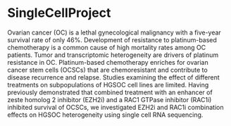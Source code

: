 # SingleCellProject
Ovarian cancer (OC) is a lethal gynecological malignancy with a five-year survival rate of
only 46%. Development of resistance to platinum-based chemotherapy is a common cause 
of high mortality rates among OC patients. Tumor and transcriptomic heterogeneity are drivers
of platinum resistance in OC. Platinum-based chemotherapy enriches for ovarian cancer
stem cells (OCSCs) that are chemoresistant and contribute to disease recurrence and 
relapse. Studies examining the effect of different treatments on subpopulations of HGSOC
cell lines are limited. Having previously demonstrated that combined treatment with an
enhancer of zeste homolog 2 inhibitor (EZH2i) and a RAC1 GTPase inhibitor (RAC1i) inhibited
survival of OCSCs, we investigated EZH2i and RAC1i combination effects on HGSOC
heterogeneity using single cell RNA sequencing. 
